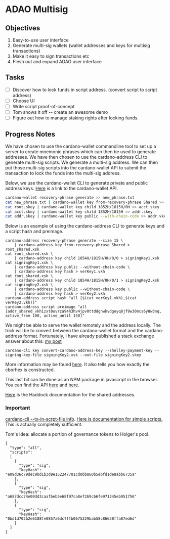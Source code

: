 # ADAO Multisig

## Objectives

 1. Easy-to-use user interface
 2. Generate multi-sig wallets (wallet addresses and keys for multisig
    transactions)
 3. Make it easy to sign transactions etc
 4. Flesh out and expand ADAO user interface

## Tasks

 - [ ] Discover how to lock funds in script address. (convert script
       to script address)
 - [ ] Choose UI
 - [ ] Write script proof-of-concept
 - [ ] Tom shows it off -- create an awesome demo
 - [ ] Figure out how to manage staking rights after locking funds.
 
## Progress Notes

We have chosen to use the cardano-wallet commandline tool to set up a
server to create mnemonic phrases which can then be used to generate
addresses. We have then chosen to use the cardano-address CLI to
generate multi-sig scripts. We generate a multi-sig address. We can
then put those multi-sig scripts into the cardano-wallet API to submit
the transaction to lock the funds into the multi-sig address. 

Below, we use the cardano-wallet CLI to generate private and public
address keys. [Here](https://input-output-hk.github.io/cardano-wallet/api/edge/) is a link to the cardano-wallet API.

```bash
cardano-wallet recovery-phrase generate >> new_phrase.txt
cat new_phrase.txt | cardano-wallet key from-recovery-phrase Shared >> root.skey
cat root.skey | cardano-wallet key child 1852H/1815H/0H >> acct.skey
cat acct.skey | cardano-wallet key child 1852H/1815H >> addr.skey
cat addr.skey | cardano-wallet key public --with-chain-code >> addr.vkey
```

Below is an example of using the cardano-address CLI to generate keys and a script hash and preimage.

```
cardano-address recovery-phrase generate --size 15 \
    | cardano-address key from-recovery-phrase Shared > root_shared.xsk
cat root_shared.xsk \
    | cardano-address key child 1854H/1815H/0H/0/0 > signingKey1.xsk
cat signingKey1.xsk \
    | cardano-address key public --without-chain-code \
    | cardano-address key hash > verKey1.vkh
cat root_shared.xsk \
    | cardano-address key child 1854H/1815H/0H/0/1 > signingKey2.xsk
cat signingKey2.xsk \
    | cardano-address key public --without-chain-code \
    | cardano-address key hash > verKey2.vkh
cardano-address script hash "all [$(cat verKey1.vkh),$(cat verKey2.vkh)]"
cardano-address script preimage "all [addr_shared_vkh1zxt0uvrza94h3hv4jpv0ttddgnwkvdgeyq8jf9w30mcs6y8w3nq, active_from 100, active_until 150]"
```

We might be able to serve the wallet remotely and the address
locally. The trick will be to convert between the cardano-wallet
format and the cardano-address format. Fortunately, I have already
published a stack exchange answer about this: [my post](https://cardano.stackexchange.com/questions/2505/create-transaction-by-cardano-node-using-payment-address-generated-by-cardano-ad/2514#2514)

```
cardano-cli key convert-cardano-address-key --shelley-payment-key --signing-key-file signingKey2.xsk --out-file signingKey2.skey
```

More information may be found
[here](https://github.com/input-output-hk/cardano-addresses#overview). It
also tells you how exactly the cborhex is constructed.

This last bit can be done as an NPM package in javascript in the
browser. You can find the API
[here](https://input-output-hk.github.io/cardano-addresses/typescript/) and [here](https://www.npmjs.com/package/cardano-addresses).

[Here](https://input-output-hk.github.io/cardano-addresses/haddock/cardano-addresses-3.6.1/Cardano-Address-Style-Shared.html)
is the Haddock documentation for the shared addresses.

### Important

[cardano-cli --tx-in-scrpt-file
info](https://github.com/input-output-hk/iohk-monitoring-framework/wiki/Transaction-Generator:-Usage-Guide). [Here
is documentation for simple
scripts.](https://github.com/input-output-hk/cardano-node/blob/7a056fd4b0c810906f66b3acc3031b4a02472d45/doc/reference/simple-scripts.md)
This is actually completely sufficient.

Tom's idea: allocate a portion of governance tokens to Holger's pool.

```
{
  "type": "all",
  "scripts":
  [
    {
      "type": "sig",
      "keyHash": "e09d36c79dec9bd1b3d9e152247701cd0bb860b5ebfd1de8abb6735a"
    },
    {
      "type": "sig",
      "keyHash": "a687dcc24e00dd3caafbeb5e68f97ca8ef269cb6fe971345eb951756"
    },
    {
      "type": "sig",
      "keyHash": "0bd1d702b2e6188fe0857a6dc7ffb0675229bab58c86638ffa87ed6d"
    }
  ]
}
```
